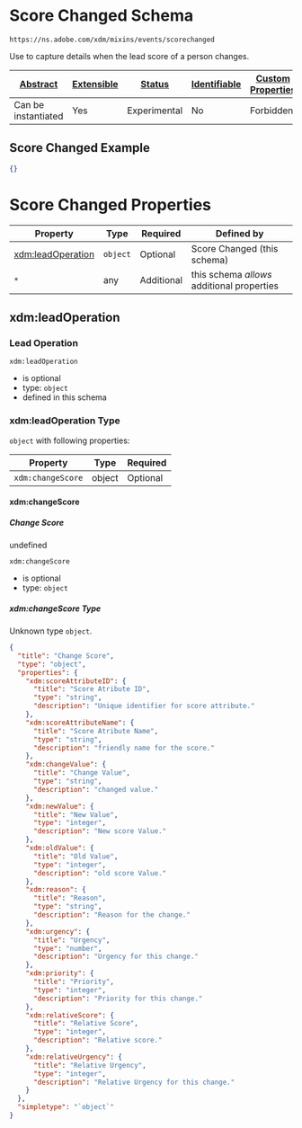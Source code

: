 
# Score Changed Schema

```
https://ns.adobe.com/xdm/mixins/events/scorechanged
```

Use to capture details when the lead score of a person changes.

| [Abstract](../../../../abstract.md) | [Extensible](../../../../extensions.md) | [Status](../../../../status.md) | [Identifiable](../../../../id.md) | [Custom Properties](../../../../extensions.md) | [Additional Properties](../../../../extensions.md) | Defined In |
|-------------------------------------|-----------------------------------------|---------------------------------|-----------------------------------|------------------------------------------------|----------------------------------------------------|------------|
| Can be instantiated | Yes | Experimental | No | Forbidden | Permitted | [mixins/experience-event/events/scorechanged.schema.json](mixins/experience-event/events/scorechanged.schema.json) |

## Score Changed Example
```json
{}
```

# Score Changed Properties

| Property | Type | Required | Defined by |
|----------|------|----------|------------|
| [xdm:leadOperation](#xdmleadoperation) | `object` | Optional | Score Changed (this schema) |
| `*` | any | Additional | this schema *allows* additional properties |

## xdm:leadOperation
### Lead Operation

`xdm:leadOperation`
* is optional
* type: `object`
* defined in this schema

### xdm:leadOperation Type


`object` with following properties:


| Property | Type | Required |
|----------|------|----------|
| `xdm:changeScore`| object | Optional |



#### xdm:changeScore
##### Change Score

undefined

`xdm:changeScore`
* is optional
* type: `object`

##### xdm:changeScore Type

Unknown type `object`.

```json
{
  "title": "Change Score",
  "type": "object",
  "properties": {
    "xdm:scoreAttributeID": {
      "title": "Score Atribute ID",
      "type": "string",
      "description": "Unique identifier for score attribute."
    },
    "xdm:scoreAttributeName": {
      "title": "Score Atribute Name",
      "type": "string",
      "description": "friendly name for the score."
    },
    "xdm:changeValue": {
      "title": "Change Value",
      "type": "string",
      "description": "changed value."
    },
    "xdm:newValue": {
      "title": "New Value",
      "type": "integer",
      "description": "New score Value."
    },
    "xdm:oldValue": {
      "title": "Old Value",
      "type": "integer",
      "description": "old score Value."
    },
    "xdm:reason": {
      "title": "Reason",
      "type": "string",
      "description": "Reason for the change."
    },
    "xdm:urgency": {
      "title": "Urgency",
      "type": "number",
      "description": "Urgency for this change."
    },
    "xdm:priority": {
      "title": "Priority",
      "type": "integer",
      "description": "Priority for this change."
    },
    "xdm:relativeScore": {
      "title": "Relative Score",
      "type": "integer",
      "description": "Relative score."
    },
    "xdm:relativeUrgency": {
      "title": "Relative Urgency",
      "type": "integer",
      "description": "Relative Urgency for this change."
    }
  },
  "simpletype": "`object`"
}
```









